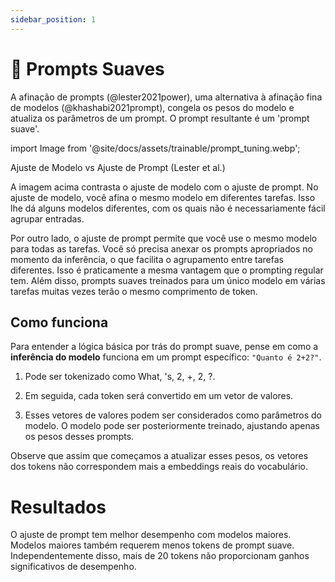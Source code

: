 ```yaml
---
sidebar_position: 1
---
```


# 🔴 Prompts Suaves

A afinação de prompts (@lester2021power), uma alternativa à afinação fina de modelos (@khashabi2021prompt), congela os pesos do modelo e atualiza os parâmetros de um prompt. O prompt resultante é um 'prompt suave'.


import Image from '@site/docs/assets/trainable/prompt_tuning.webp';

<div style={{textAlign: 'center'}}>
  <LazyLoadImage src={Image} style={{width: "500px"}} />
</div>

<div style={{textAlign: 'center'}}>
Ajuste de Modelo vs Ajuste de Prompt (Lester et al.)
</div>

A imagem acima contrasta o ajuste de modelo com o ajuste de prompt. No ajuste de modelo, você afina o mesmo modelo em diferentes tarefas. Isso lhe dá alguns modelos diferentes, com os quais não é necessariamente fácil agrupar entradas.

Por outro lado, o ajuste de prompt permite que você use o mesmo modelo para todas as tarefas. Você só precisa anexar os prompts apropriados no momento da inferência, o que facilita o agrupamento entre tarefas diferentes. Isso é praticamente a mesma vantagem que o prompting regular tem. Além disso, prompts suaves treinados para um único modelo em várias tarefas muitas vezes terão o mesmo comprimento de token.

## Como funciona

Para entender a lógica básica por trás do prompt suave, pense em como a **inferência do modelo** funciona em um prompt específico: `"Quanto é 2+2?"`.

1) Pode ser tokenizado como What, 's, 2, +, 2, ?.

2) Em seguida, cada token será convertido em um vetor de valores.

3) Esses vetores de valores podem ser considerados como parâmetros do modelo. O modelo pode ser posteriormente treinado, ajustando apenas os pesos desses prompts.

Observe que assim que começamos a atualizar esses pesos, os vetores dos tokens não correspondem mais a embeddings reais do vocabulário.

# Resultados

O ajuste de prompt tem melhor desempenho com modelos maiores. Modelos maiores também requerem menos tokens de prompt suave. Independentemente disso, mais de 20 tokens não proporcionam ganhos significativos de desempenho.